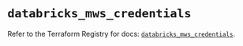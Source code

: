 # `databricks_mws_credentials`

Refer to the Terraform Registry for docs: [`databricks_mws_credentials`](https://registry.terraform.io/providers/databricks/databricks/1.35.0/docs/resources/mws_credentials).

